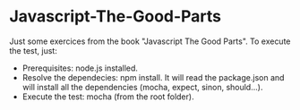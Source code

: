 Javascript-The-Good-Parts
=========================

Just some exercices from the book "Javascript The Good Parts". To execute the test, just:

* Prerequisites: node.js installed.
* Resolve the dependecies: npm install. It will read the package.json and will install all the dependencies (mocha, expect, sinon, should...).
* Execute the test: mocha (from the root folder).